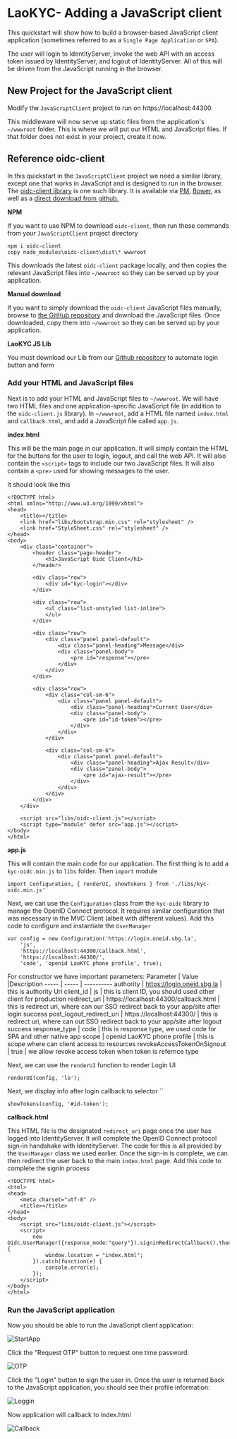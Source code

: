 # LaoKYC- Adding a JavaScript client


This quickstart will show how to build a browser-based JavaScript client application (sometimes referred to as a `Single Page Application` or `SPA`).

The user will login to IdentityServer, invoke the web API with an access token issued by IdentityServer, and logout of IdentityServer. 
All of this will be driven from the JavaScript running in the browser.

## New Project for the JavaScript client

Modify the `JavaScriptClient` project to run on https://localhost:44300.

This middleware will now serve up static files from the application's `~/wwwroot` folder.
This is where we will put our HTML and JavaScript files.
If that folder does not exist in your project, create it now.

## Reference oidc-client

In this quickstart in the `JavaScriptClient` project we need a similar library, except one that works in JavaScript and is designed to run in the browser.
The [oidc-client library](https://github.com/IdentityModel/oidc-client-js) is one such library. 
It is available via [PM](https://github.com/IdentityModel/oidc-client-js), [Bower](https://bower.io/search/?q=oidc-client>),  as well as a [direct download from github.](https://github.com/IdentityModel/oidc-client-js/tree/release/dist)

**NPM**

If you want to use NPM to download `oidc-client`, then run these commands from your `JavaScriptClient` project directory

    npm i oidc-client
    copy node_modules\oidc-client\dist\* wwwroot

This downloads the latest `oidc-client` package locally, and then copies the relevant JavaScript files into `~/wwwroot` so they can be served up by your application.

**Manual download**

If you want to simply download the `oidc-client` JavaScript files manually, browse to [the GitHub repository](https://github.com/IdentityModel/oidc-client-js/tree/release/dist)  and download the JavaScript files. Once downloaded, copy them into `~/wwwroot` so they can be served up by your application.

**LaoKYC JS Lib**

You must download our Lib from our [Github repository](https://github.com/LaoKYC/LaoKYC-JavaScript/blob/main/JsOidc/wwwroot/libs/kyc-oidc.min.js) to automate login button and form

### Add your HTML and JavaScript files


Next is to add your HTML and JavaScript files to `~/wwwroot`.
We will have two HTML files and one application-specific JavaScript file (in addition to the `oidc-client.js` library).
In `~/wwwroot`, add a HTML file named `index.html` and `callback.html`, and add a JavaScript file called `app.js`.

**index.html**

This will be the main page in our application. 
It will simply contain the HTML for the buttons for the user to login, logout, and call the web API.
It will also contain the ``<script>`` tags to include our two JavaScript files.
It will also contain a ``<pre>`` used for showing messages to the user.

It should look like this
```
<!DOCTYPE html>
<html xmlns="http://www.w3.org/1999/xhtml">
<head>
    <title></title>
    <link href="libs/bootstrap.min.css" rel="stylesheet" />
    <link href="StyleSheet.css" rel="stylesheet" />
</head>
<body>
    <div class="container">
        <header class="page-header">
            <h1>JavaScript Oidc Client</h1>
        </header>

        <div class="row">
            <div id="kyc-login"></div>
        </div>

        <div class="row">
            <ul class="list-unstyled list-inline">
            </ul>
        </div>

        <div class="row">
            <div class="panel panel-default">
                <div class="panel-heading">Message</div>
                <div class="panel-body">
                    <pre id="response"></pre>
                </div>
            </div>
        </div>

        <div class="row">
            <div class="col-sm-6">
                <div class="panel panel-default">
                    <div class="panel-heading">Current User</div>
                    <div class="panel-body">
                        <pre id="id-token"></pre>
                    </div>
                </div>
            </div>

            <div class="col-sm-6">
                <div class="panel panel-default">
                    <div class="panel-heading">Ajax Result</div>
                    <div class="panel-body">
                        <pre id="ajax-result"></pre>
                    </div>
                </div>
            </div>
        </div>
    </div>

    <script src="libs/oidc-client.js"></script>
    <script type="module" defer src="app.js"></script>
</body>
</html>

```
**app.js**

This will contain the main code for our application.
The first thing is to add a ``kyc-oidc.min.js`` to ``libs`` folder. Then ``import`` module

```
import Configuration, { renderUI, showTokens } from './libs/kyc-oidc.min.js'
```

Next, we can use the ``Configuration`` class from the `kyc-oidc` library to manage the OpenID Connect protocol. 
It requires similar configuration that was necessary in the MVC Client (albeit with different values). 
Add this code to configure and instantiate the ``UserManager``

```
var config = new Configuration('https://login.oneid.sbg.la',
    'js',
    'https://localhost:44300/callback.html',
    'https://localhost:44300/',
    'code', 'openid LaoKYC phone profile', true);
```

For constructor we have important parameters:
Parameter | Value |Description 
----- | ----- | ---------- 
authority | https://login.oneid.sbg.la | this is authority Uri
client_id | js | this is client ID, you should used other client for production
redirect_uri | https://localhost:44300/callback.html | this is redirect uri, where can our SSO redirect back to your app/site after login success
post_logout_redirect_uri | https://localhost:44300/ | this is redirect uri, where can out SSO redirect back to your app/site after logout success
response_type | code | this is response type, we used code for SPA and other native app
scope | openid LaoKYC phone profile | this is scope where can client access to resources
revokeAccessTokenOnSignout | true | we allow revoke access token when token is refernce type

Next, we can use the ``renderUI`` function to render Login UI

```
renderUI(config, 'lo');
```

Next, we display info after login callback to selector ``<div id="id-token"></div>

```
showTokens(config, '#id-token');
```

**callback.html**

This HTML file is the designated ``redirect_uri`` page once the user has logged into IdentityServer.
It will complete the OpenID Connect protocol sign-in handshake with IdentityServer. 
The code for this is all provided by the ``UserManager`` class we used earlier. 
Once the sign-in is complete, we can then redirect the user back to the main `index.html` page. 
Add this code to complete the signin process

    <!DOCTYPE html>
    <html>
    <head>
        <meta charset="utf-8" />
        <title></title>
    </head>
    <body>
        <script src="libs/oidc-client.js"></script>
        <script>
            new Oidc.UserManager({response_mode:"query"}).signinRedirectCallback().then(function() {
                window.location = "index.html";
            }).catch(function(e) {
                console.error(e);
            });
        </script>
    </body>
    </html>

 
### Run the JavaScript application

Now you should be able to run the JavaScript client application:

![StartApp](login-laokyc.JPG)

Click the "Request OTP" button to request one time password:
 
![OTP](login-modal.JPG)

Click the "Login" button to sign the user in.
Once the user is returned back to the JavaScript application, you should see their profile information:
 
![Loggin](oneid-login.JPG)

Now application will callback to index.html

![Callback](callback.JPG)

